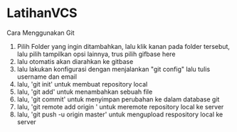 # LatihanVCS

Cara Menggunakan Git

1. Pilih Folder yang ingin ditambahkan, lalu klik kanan pada folder tersebut, lalu pilih tampilkan opsi lainnya, trus pilih gifbase here 
2. lalu otomatis akan diarahkan ke gitbase
3. lalu lakukan konfigurasi dengan menjalankan "git config" lalu tulis username dan email
4. lalu, 'git init' untuk membuat repository local
5. lalu, 'git add' untuk menambahkan sebuah file
6. lalu, 'git commit' untuk menyimpan perubahan ke dalam database git
7. lalu, 'git remote add origin ' untuk meremote repository local ke server
8. lalu, 'git push -u origin master' untuk mengupload respository local ke server

